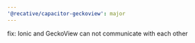 ```yaml
---
'@recative/capacitor-geckoview': major
---
```

fix: Ionic and GeckoView can not communicate with each other

